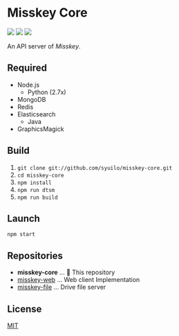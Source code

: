 Misskey Core
============

[![][travis-badge]][travis-link]
[![][dependencies-badge]][dependencies-link]
[![][mit-badge]][mit]

An API server of *Misskey*.

Required
--------
* Node.js
  * Python (2.7x)
* MongoDB
* Redis
* Elasticsearch
  * Java
* GraphicsMagick

Build
-----
1. `git clone git://github.com/syuilo/misskey-core.git`
2. `cd misskey-core`
3. `npm install`
4. `npm run dtsm`
5. `npm run build`

Launch
------
`npm start`

Repositories
------------
* **misskey-core** ... :round_pushpin: This repository
* [misskey-web](https://github.com/syuilo/misskey-web) ... Web client Implementation
* [misskey-file](https://github.com/syuilo/misskey-file) ... Drive file server

License
-------
[MIT](LICENSE)

[mit]:                http://opensource.org/licenses/MIT
[mit-badge]:          https://img.shields.io/badge/license-MIT-444444.svg?style=flat-square
[travis-link]:        https://travis-ci.org/syuilo/misskey-core
[travis-badge]:       http://img.shields.io/travis/syuilo/misskey-core.svg?style=flat-square
[dependencies-link]:  https://gemnasium.com/syuilo/misskey-core
[dependencies-badge]: https://img.shields.io/gemnasium/syuilo/misskey-core.svg?style=flat-square

